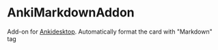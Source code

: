 AnkiMarkdownAddon
=================

Add-on for [Ankidesktop](http://ankisrs.net/). Automatically format the card with "Markdown" tag 
